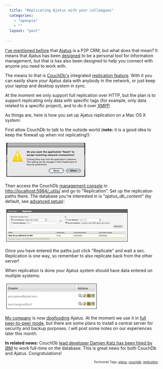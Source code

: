 ```yaml
---
  title: "Replicating Ajatus with your colleagues"
  categories: 
    - "openpsa"
    - ""
  layout: "post"

---
```

<a href="http://bergie.iki.fi/blog/previewing_ajatus-the_distributed_crm.html">I've mentioned before</a> that <a href="http://www.ajatus.info/">Ajatus</a> is a P2P CRM, but what does that mean? It means that Ajatus has been <a href="http://www.ajatus.info/documentation/ajatus_manifesto/">designed</a> to be a personal tool for information management, but that is has also been designed to help you connect with anyone you need to work with.

The means to that is <a href="http://www.couchdb.org/">CouchDb's</a> integrated <a href="http://www.couchdbwiki.com/index.php?title=Basic_Concepts#Distributed" title="Basic_Concepts#Distributed">replication feature</a>. With it you can easily share your Ajatus data with anybody in the network, or just keep your laptop and desktop system in sync.

At the moment we only support full replication over HTTP, but the plan is to support replicating only data with specific tags (for example, only data related to a specific project), and to do it over <a href="http://www.xmpp.org/">XMPP</a>.

As things are, here is how you set up Ajatus replication on a Mac OS X system:

First allow CouchDb to talk to the outside world (<strong>note:</strong> it is a good idea to keep the firewall up when not replicating!):

<a href="/files/beam-accept-connections-leopard.png"><img src="/files/beam-accept-connections-leopard-tm.jpg" height="109" width="258" border="1" hspace="4" vspace="4" alt="Beam-Accept-Connections-Leopard" /></a>

Then access the CouchDb <a href="http://bergie.iki.fi/blog/couchdb_0-7-0_is_out.html">management console</a> in <a href="http://localhost:5984/_utils/">http://localhost:5984/_utils/</a> and go to &quot;Replication&quot;. Set up the replication paths there. The database you're interested in is &quot;<em>ajatus_db_content</em>&quot; (by default, see <a href="http://www.ajatus.info/documentation/installation/#d3f49ff7e6e57d0a1a3671214fc1681a">advanced setup</a>):

<a href="/files/ajatus-replication-setup.png"><img src="/files/ajatus-replication-setup-tm.jpg" height="104" width="398" border="1" hspace="4" vspace="4" alt="Ajatus-Replication-Setup" /></a>

Once you have entered the paths just click &quot;Replicate&quot; and wait a sec. Replication is one way, so remember to also replicate back from the other server!

When replication is done your Ajatus system should have data entered on multiple systems:

<a href="/files/ajatus-multiple-creators.png"><img src="/files/ajatus-multiple-creators-tm.jpg" height="81" width="296" border="1" hspace="4" vspace="4" alt="Ajatus-Multiple-Creators" /></a>

<a href="http://www.nemein.com/en/">My company</a> is now <a href="http://en.wikipedia.org/wiki/Dogfooding">dogfooding</a> Ajatus. At the moment we use it in <a href="http://jaiku.com/channel/ajatus/presence/22541792">full peer-to-peer mode</a>, but there are some plans to install a central server for security and backup purposes. I will post some notes on our experiences later this month.

<strong>In related news:</strong> CouchDb <a href="http://damienkatz.net/2008/01/new_gig.html">lead developer Damien Katz has been hired by IBM</a> to work full-time on the database. This is great news for both CouchDb and Ajatus. Congratulations!

<p style="text-align:right;font-size:10px;">Technorati Tags: <a href="http://www.technorati.com/tag/ajatus">ajatus</a>, <a href="http://www.technorati.com/tag/couchdb">couchdb</a>, <a href="http://www.technorati.com/tag/replication">replication</a></p>
